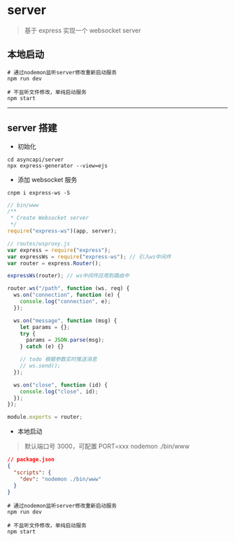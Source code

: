 # server

> 基于 express 实现一个 websocket server

## 本地启动

```shell
# 通过nodemon监听server修改重新启动服务
npm run dev

# 不监听文件修改，单纯启动服务
npm start
```

---

## server 搭建

- 初始化

```shell
cd asyncapi/server
npx express-generator --view=ejs
```

- 添加 websocket 服务

```shell
cnpm i express-ws -S
```

```javascript
// bin/www
/**
 * Create Websocket server
 */
require("express-ws")(app, server);
```

```javascript
// routes/wsproxy.js
var express = require("express");
var expressWs = require("express-ws"); // 引入ws中间件
var router = express.Router();

expressWs(router); // ws中间件应用到路由中

router.ws("/path", function (ws, req) {
  ws.on("connection", function (e) {
    console.log("connection", e);
  });

  ws.on("message", function (msg) {
    let params = {};
    try {
      params = JSON.parse(msg);
    } catch (e) {}

    // todo 根据参数实时推送消息
    // ws.send();
  });

  ws.on("close", function (id) {
    console.log("close", id);
  });
});

module.exports = router;
```

- 本地启动

> 默认端口号 3000，可配置 PORT=xxx nodemon ./bin/www

```json
// package.json
{
  "scripts": {
    "dev": "nodemon ./bin/www"
  }
}
```

```shell
# 通过nodemon监听server修改重新启动服务
npm run dev

# 不监听文件修改，单纯启动服务
npm start
```
